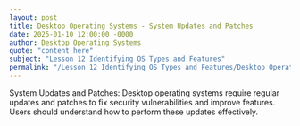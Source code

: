 ```yaml
---
layout: post
title: Desktop Operating Systems - System Updates and Patches
date: 2025-01-10 12:00:00 -0000
author: Desktop Operating Systems
quote: "content here"
subject: "Lesson 12 Identifying OS Types and Features"
permalink: "/Lesson 12 Identifying OS Types and Features/Desktop Operating Systems/Desktop Operating Systems - System Updates and Patches"
---
```


System Updates and Patches: Desktop operating systems require regular updates and patches to fix security vulnerabilities and improve features. Users should understand how to perform these updates effectively.
